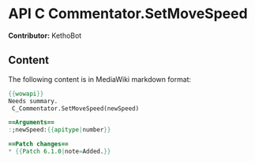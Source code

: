 # API C Commentator.SetMoveSpeed

**Contributor:** KethoBot

## Content

The following content is in MediaWiki markdown format:

```mediawiki
{{wowapi}}
Needs summary.
 C_Commentator.SetMoveSpeed(newSpeed)

==Arguments==
:;newSpeed:{{apitype|number}}

==Patch changes==
* {{Patch 6.1.0|note=Added.}}
```